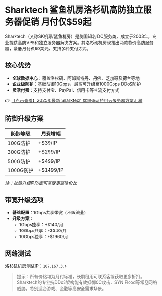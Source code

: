# Sharktech 鲨鱼机房洛杉矶高防独立服务器促销 月付仅$59起

Sharktech（又称SK机房/鲨鱼机房）是美国知名IDC服务商，成立于2003年，专业提供高防VPS和独立服务器解决方案。其洛杉矶机房现推出两款特价高防服务器，最低月付仅59美元，支持多种支付方式。

## 核心优势
- **全球数据中心**：覆盖洛杉矶、阿姆斯特丹、丹佛、芝加哥及荷兰等地
- **企业级防护**：基础防御10Gbps，最高可升级至1000Gbps DDoS防护
- **灵活付费**：支持支付宝、PayPal、信用卡等主流支付方式

👉 [【点击查看】2025年最新 Sharktech 优惠码及特价云服务器方案汇总](https://bit.ly/Sharktech)

## 防御升级方案
| 防御等级 | 月费增幅 |
|---------|---------|
| 100G防护 | +$39/IP |
| 300G防护 | +$299/IP |
| 500G防护 | +$499/IP |
| 1000G防护 | +$1499/IP |

*注：批量升级IP防御可享受更高性价比*

## 带宽升级选项
- **基础配置**：1Gbps共享带宽（不限流量）
- **升级方案**：
  - 1Gbps独享：+$140/月
  - 10Gbps共享：+$540/月
  - 10Gbps独享：+$1960/月

## 网络测试
洛杉矶机房测试IP：`107.167.3.4`

> 提示：所有价格均为月付标准，长期租用可联系客服获取更多折扣。Sharktech的专业抗DDoS架构能有效抵御CC攻击、SYN Flood等常见网络威胁，特别适合游戏、金融等高安全需求场景。